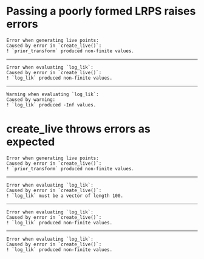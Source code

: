 # Passing a poorly formed LRPS raises errors

    Error when generating live points:
    Caused by error in `create_live()`:
    ! `prior_transform` produced non-finite values.

---

    Error when evaluating `log_lik`:
    Caused by error in `create_live()`:
    ! `log_lik` produced non-finite values.

---

    Warning when evaluating `log_lik`:
    Caused by warning:
    ! `log_lik` produced -Inf values.

# create_live throws errors as expected

    Error when generating live points:
    Caused by error in `create_live()`:
    ! `prior_transform` produced non-finite values.

---

    Error when evaluating `log_lik`:
    Caused by error in `create_live()`:
    ! `log_lik` must be a vector of length 100.

---

    Error when evaluating `log_lik`:
    Caused by error in `create_live()`:
    ! `log_lik` produced non-finite values.

---

    Error when evaluating `log_lik`:
    Caused by error in `create_live()`:
    ! `log_lik` produced non-finite values.

